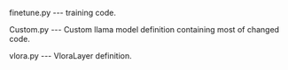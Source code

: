finetune.py --- training code. 

Custom.py --- Custom llama model definition containing most of changed code. 

vlora.py --- VloraLayer definition.



